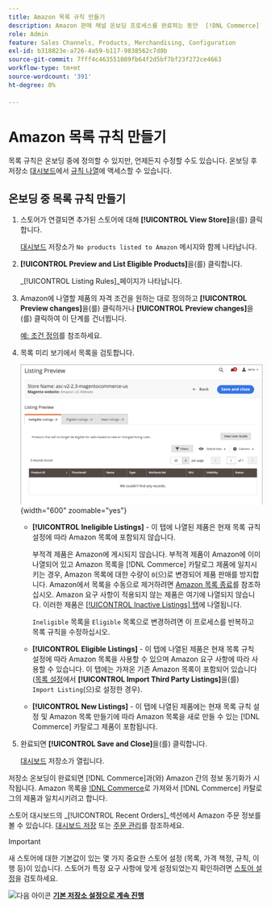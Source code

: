 ```yaml
---
title: Amazon 목록 규칙 만들기
description: Amazon 판매 채널 온보딩 프로세스를 완료하는 동안  [!DNL Commerce] 제품에 대한 Amazon 목록을 생성하는 초기 목록 규칙을 만듭니다.
role: Admin
feature: Sales Channels, Products, Merchandising, Configuration
exl-id: b318823e-a726-4a59-b117-9838562c7d8b
source-git-commit: 7fff4c463551089fb64f2d5bf7bf23f272ce4663
workflow-type: tm+mt
source-wordcount: '391'
ht-degree: 0%

---
```


# Amazon 목록 규칙 만들기

목록 규칙은 온보딩 중에 정의할 수 있지만, 언제든지 수정할 수도 있습니다. 온보딩 후 저장소 [대시보드](./amazon-store-dashboard.md)에서 [규칙 나열](./listing-rules.md)에 액세스할 수 있습니다.

## 온보딩 중 목록 규칙 만들기

1. 스토어가 연결되면 추가된 스토어에 대해 **[!UICONTROL View Store]**&#x200B;을(를) 클릭합니다.

   [대시보드](./amazon-store-dashboard.md) 저장소가 `No products listed to Amazon` 메시지와 함께 나타납니다.

1. **[!UICONTROL Preview and List Eligible Products]**&#x200B;을(를) 클릭합니다.

   _[!UICONTROL Listing Rules]_페이지가 나타납니다.

1. Amazon에 나열할 제품의 자격 조건을 원하는 대로 정의하고 **[!UICONTROL Preview changes]**&#x200B;을(를) 클릭하거나 **[!UICONTROL Preview changes]**&#x200B;을(를) 클릭하여 이 단계를 건너뜁니다.

   [예: 조건 정의](./ob-define-condition-example.md)를 참조하세요.

1. 목록 미리 보기에서 목록을 검토합니다.

   ![미리 보기 나열](assets/amazon-ob-listing-preview.png){width="600" zoomable="yes"}

   - **[!UICONTROL Ineligible Listings]** - 이 탭에 나열된 제품은 현재 목록 규칙 설정에 따라 Amazon 목록에 포함되지 않습니다.

     부적격 제품은 Amazon에 게시되지 않습니다. 부적격 제품이 Amazon에 이미 나열되어 있고 Amazon 목록을 [!DNL Commerce] 카탈로그 제품에 일치시키는 경우, Amazon 목록에 대한 수량이 `0`(으)로 변경되어 제품 판매를 방지합니다. Amazon에서 목록을 수동으로 제거하려면 [Amazon 목록 종료](./end-listings-manually.md)를 참조하십시오. Amazon 요구 사항이 적용되지 않는 제품은 여기에 나열되지 않습니다. 이러한 제품은 [[!UICONTROL Inactive Listings] 탭](./inactive-listings.md)에 나열됩니다.

     `Ineligible` 목록을 `Eligible` 목록으로 변경하려면 이 프로세스를 반복하고 목록 규칙을 수정하십시오.

   - **[!UICONTROL Eligible Listings]** - 이 탭에 나열된 제품은 현재 목록 규칙 설정에 따라 Amazon 목록을 사용할 수 있으며 Amazon 요구 사항에 따라 사용할 수 있습니다. 이 탭에는 가져온 기존 Amazon 목록이 포함되어 있습니다([목록 설정](./listing-settings.md)에서 **[!UICONTROL Import Third Party Listings]**&#x200B;을(를) `Import Listing`(으)로 설정한 경우).

   - **[!UICONTROL New Listings]** - 이 탭에 나열된 제품에는 현재 목록 규칙 설정 및 Amazon 목록 만들기에 따라 Amazon 목록을 새로 만들 수 있는 [!DNL Commerce] 카탈로그 제품이 포함됩니다.

1. 완료되면 **[!UICONTROL Save and Close]**&#x200B;을(를) 클릭합니다.

   [대시보드](./amazon-store-dashboard.md) 저장소가 열립니다.

저장소 온보딩이 완료되면 [!DNL Commerce]과(와) Amazon 간의 정보 동기화가 시작됩니다. Amazon 목록을 [!DNL Commerce](으)로 가져와서 [!DNL Commerce] 카탈로그의 제품과 일치시키려고 합니다.

스토어 대시보드의 _[!UICONTROL Recent Orders]_섹션에서 Amazon 주문 정보를 볼 수 있습니다. [대시보드 저장](./amazon-store-dashboard.md) 또는 [주문 관리](./managing-orders.md)를 참조하세요.

>[!IMPORTANT]
>
>새 스토어에 대한 기본값이 있는 몇 가지 중요한 스토어 설정 (목록, 가격 책정, 규칙, 이행 등)이 있습니다. 스토어가 특정 요구 사항에 맞게 설정되었는지 확인하려면 [스토어 설정](./default-store-settings.md)을 검토하세요.

![다음 아이콘](assets/btn-next.png) [**기본 저장소 설정으로 계속 진행**](./default-store-settings.md)
